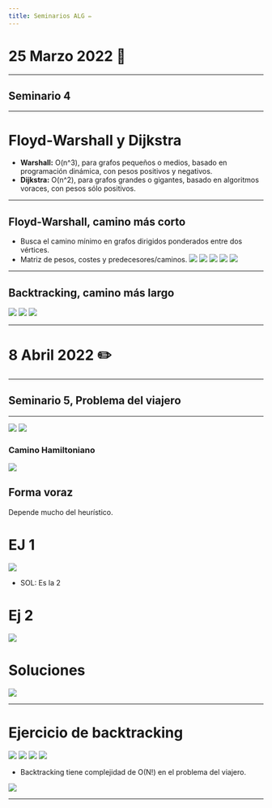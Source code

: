 ```yaml
---
title: Seminarios ALG ✏️
---
```

# 25 Marzo 2022 🎱
---
## Seminario 4
---
# Floyd-Warshall  y Dijkstra
- **Warshall:** O(n^3), para grafos pequeños o medios, basado en programación dinámica, con pesos positivos y negativos.
- **Dijkstra:** O(n^2), para grafos grandes o gigantes, basado en algoritmos voraces, con pesos sólo positivos.
---
## Floyd-Warshall, camino más corto
- Busca el camino mínimo en grafos dirigidos ponderados entre dos vértices.
- Matriz de pesos, costes y predecesores/caminos.
![](img/floyd.png)
![](img/floyd%202.png)
![](img/ej%201%20grafo%20floyd.png)
![](img/ej%201%20floyd.png)
![](img/ej%201%20floyd%20solucion.png)

---
## Backtracking, camino más largo
![](img/ej%202%20backtracking.png)
![](img/ej%202%20sol.png)
![](img/ej%202%20comp.png)

---
# 8 Abril 2022 ✏️
---
## Seminario 5, Problema del viajero
---
 ![](img/viajero%201.png)
 ![](img/viajero%202.png)
 ### Camino Hamiltoniano
 ![](img/caMINO%20HAMILTONIANO.png)
 
 ## Forma voraz
 Depende mucho del heurístico.
# EJ 1
 ![](img/2%20CURSO/Algoritmia/img/EJ%201.png)
 - SOL: Es la 2 

# Ej 2
![](img/eJ%202%20S5.png)

# Soluciones
![](img/sols%201%202%20s5.png)

---
# Ejercicio de backtracking
![](img/backtracking%20s5.png)
![](img/backtrcking%202.png)
![](img/mas%20backtracking%20s5.png)
![](img/poda%20s5.png)

- Backtracking tiene complejidad de O(N!) en el problema del viajero.

![](img/voracesvsbt.png)

--- 
